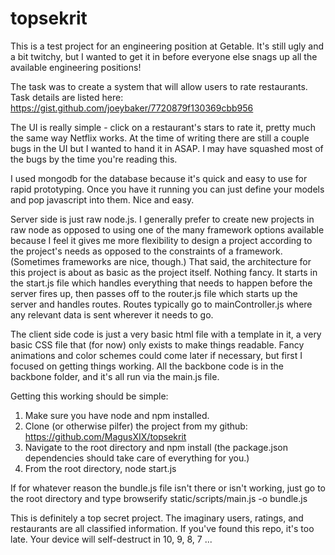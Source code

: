 # topsekrit

This is a test project for an engineering position at Getable.  It's still ugly and a bit twitchy, but I wanted to get it in before everyone else snags up all the available engineering positions!

The task was to create a system that will allow users to rate restaurants.  Task details are listed here: https://gist.github.com/joeybaker/7720879f130369cbb956

The UI is really simple - click on a restaurant's stars to rate it, pretty much the same way Netflix works. At the time of writing there are still a couple bugs in the UI but I wanted to hand it in ASAP.  I may have squashed most of the bugs by the time you're reading this.

I used mongodb for the database because it's quick and easy to use for rapid prototyping.  Once you have it running you can just define your models and pop javascript into them.  Nice and easy.

Server side is just raw node.js.  I generally prefer to create new projects in raw node as opposed to using one of the many framework options available because I feel it gives me more flexibility to design a project according to the project's needs as opposed to the constraints of a framework.  (Sometimes frameworks are nice, though.)  That said, the architecture for this project is about as basic as the project itself.  Nothing fancy.  It starts in the start.js file which handles everything that needs to happen before the server fires up, then passes off to the router.js file which starts up the server and handles routes.  Routes typically go to mainController.js where any relevant data is sent wherever it needs to go.

The client side code is just a very basic html file with a template in it, a very basic CSS file that (for now) only exists to make things readable.  Fancy animations and color schemes could come later if necessary, but first I focused on getting things working.  All the backbone code is in the backbone folder, and it's all run via the main.js file.

Getting this working should be simple:
1) Make sure you have node and npm installed.
2) Clone (or otherwise pilfer) the project from my github: https://github.com/MagusXIX/topsekrit
3) Navigate to the root directory and npm install (the package.json dependencies should take care of everything for you.)
4) From the root directory, node start.js

If for whatever reason the bundle.js file isn't there or isn't working, just go to the root directory and type browserify static/scripts/main.js -o bundle.js

This is definitely a top secret project.  The imaginary users, ratings, and restaurants are all classified information.  If you've found this repo, it's too late.  Your device will self-destruct in 10, 9, 8, 7 ...